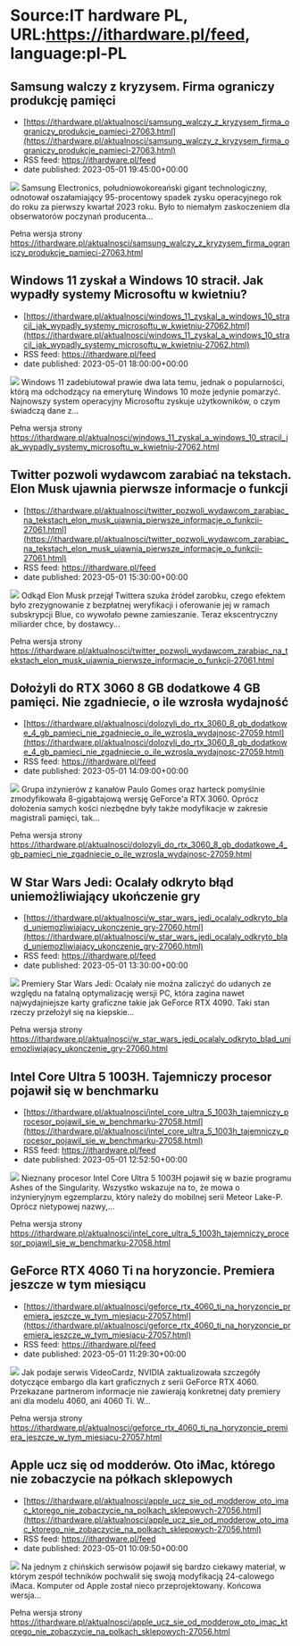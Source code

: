 # Source:IT hardware PL, URL:https://ithardware.pl/feed, language:pl-PL

## Samsung walczy z kryzysem. Firma ograniczy produkcję pamięci
 - [https://ithardware.pl/aktualnosci/samsung_walczy_z_kryzysem_firma_ograniczy_produkcje_pamieci-27063.html](https://ithardware.pl/aktualnosci/samsung_walczy_z_kryzysem_firma_ograniczy_produkcje_pamieci-27063.html)
 - RSS feed: https://ithardware.pl/feed
 - date published: 2023-05-01 19:45:00+00:00

<img src="https://ithardware.pl/artykuly/min/27063_1.jpg" />            Samsung Electronics, południowokoreański gigant technologiczny, odnotował oszałamiający 95-procentowy spadek zysku operacyjnego rok do roku za pierwszy kwartał 2023 roku. Było to niemałym zaskoczeniem dla obserwator&oacute;w poczynań producenta...
            <p>Pełna wersja strony <a href="https://ithardware.pl/aktualnosci/samsung_walczy_z_kryzysem_firma_ograniczy_produkcje_pamieci-27063.html">https://ithardware.pl/aktualnosci/samsung_walczy_z_kryzysem_firma_ograniczy_produkcje_pamieci-27063.html</a></p>

## Windows 11 zyskał a Windows 10 stracił. Jak wypadły systemy Microsoftu w kwietniu?
 - [https://ithardware.pl/aktualnosci/windows_11_zyskal_a_windows_10_stracil_jak_wypadly_systemy_microsoftu_w_kwietniu-27062.html](https://ithardware.pl/aktualnosci/windows_11_zyskal_a_windows_10_stracil_jak_wypadly_systemy_microsoftu_w_kwietniu-27062.html)
 - RSS feed: https://ithardware.pl/feed
 - date published: 2023-05-01 18:00:00+00:00

<img src="https://ithardware.pl/artykuly/min/27062_1.jpg" />            Windows 11 zadebiutował prawie dwa lata temu, jednak o popularności, kt&oacute;rą ma odchodzący na emeryturę Windows 10 może jedynie pomarzyć. Najnowszy system operacyjny Microsoftu zyskuje użytkownik&oacute;w, o czym świadczą dane z...
            <p>Pełna wersja strony <a href="https://ithardware.pl/aktualnosci/windows_11_zyskal_a_windows_10_stracil_jak_wypadly_systemy_microsoftu_w_kwietniu-27062.html">https://ithardware.pl/aktualnosci/windows_11_zyskal_a_windows_10_stracil_jak_wypadly_systemy_microsoftu_w_kwietniu-27062.html</a></p>

## Twitter pozwoli wydawcom zarabiać na tekstach. Elon Musk ujawnia pierwsze informacje o funkcji
 - [https://ithardware.pl/aktualnosci/twitter_pozwoli_wydawcom_zarabiac_na_tekstach_elon_musk_ujawnia_pierwsze_informacje_o_funkcji-27061.html](https://ithardware.pl/aktualnosci/twitter_pozwoli_wydawcom_zarabiac_na_tekstach_elon_musk_ujawnia_pierwsze_informacje_o_funkcji-27061.html)
 - RSS feed: https://ithardware.pl/feed
 - date published: 2023-05-01 15:30:00+00:00

<img src="https://ithardware.pl/artykuly/min/27061_1.jpg" />            Odkąd Elon Musk przejął Twittera szuka źr&oacute;deł zarobku, czego efektem było zrezygnowanie z bezpłatnej weryfikacji i oferowanie jej w ramach subskrypcji Blue, co wywołało pewne zamieszanie. Teraz ekscentryczny miliarder chce, by dostawcy...
            <p>Pełna wersja strony <a href="https://ithardware.pl/aktualnosci/twitter_pozwoli_wydawcom_zarabiac_na_tekstach_elon_musk_ujawnia_pierwsze_informacje_o_funkcji-27061.html">https://ithardware.pl/aktualnosci/twitter_pozwoli_wydawcom_zarabiac_na_tekstach_elon_musk_ujawnia_pierwsze_informacje_o_funkcji-27061.html</a></p>

## Dołożyli do RTX 3060 8 GB dodatkowe 4 GB pamięci. Nie zgadniecie, o ile wzrosła wydajność
 - [https://ithardware.pl/aktualnosci/dolozyli_do_rtx_3060_8_gb_dodatkowe_4_gb_pamieci_nie_zgadniecie_o_ile_wzrosla_wydajnosc-27059.html](https://ithardware.pl/aktualnosci/dolozyli_do_rtx_3060_8_gb_dodatkowe_4_gb_pamieci_nie_zgadniecie_o_ile_wzrosla_wydajnosc-27059.html)
 - RSS feed: https://ithardware.pl/feed
 - date published: 2023-05-01 14:09:00+00:00

<img src="https://ithardware.pl/artykuly/min/27059_1.jpg" />            Grupa inżynier&oacute;w z kanał&oacute;w Paulo Gomes oraz harteck pomyślnie zmodyfikowała 8-gigabtajową wersję GeForce'a RTX 3060. Opr&oacute;cz dołożenia samych kości niezbędne były także modyfikacje w zakresie magistrali pamięci, tak...
            <p>Pełna wersja strony <a href="https://ithardware.pl/aktualnosci/dolozyli_do_rtx_3060_8_gb_dodatkowe_4_gb_pamieci_nie_zgadniecie_o_ile_wzrosla_wydajnosc-27059.html">https://ithardware.pl/aktualnosci/dolozyli_do_rtx_3060_8_gb_dodatkowe_4_gb_pamieci_nie_zgadniecie_o_ile_wzrosla_wydajnosc-27059.html</a></p>

## W Star Wars Jedi: Ocalały odkryto błąd uniemożliwiający ukończenie gry
 - [https://ithardware.pl/aktualnosci/w_star_wars_jedi_ocalaly_odkryto_blad_uniemozliwiajacy_ukonczenie_gry-27060.html](https://ithardware.pl/aktualnosci/w_star_wars_jedi_ocalaly_odkryto_blad_uniemozliwiajacy_ukonczenie_gry-27060.html)
 - RSS feed: https://ithardware.pl/feed
 - date published: 2023-05-01 13:30:00+00:00

<img src="https://ithardware.pl/artykuly/min/27060_1.jpg" />            Premiery Star Wars Jedi: Ocalały nie można zaliczyć do udanych ze względu na fatalną optymalizację wersji PC, kt&oacute;ra zagina nawet najwydajniejsze karty graficzne takie jak GeForce RTX 4090. Taki stan rzeczy przełożył się na kiepskie...
            <p>Pełna wersja strony <a href="https://ithardware.pl/aktualnosci/w_star_wars_jedi_ocalaly_odkryto_blad_uniemozliwiajacy_ukonczenie_gry-27060.html">https://ithardware.pl/aktualnosci/w_star_wars_jedi_ocalaly_odkryto_blad_uniemozliwiajacy_ukonczenie_gry-27060.html</a></p>

## Intel Core Ultra 5 1003H. Tajemniczy procesor pojawił się w benchmarku
 - [https://ithardware.pl/aktualnosci/intel_core_ultra_5_1003h_tajemniczy_procesor_pojawil_sie_w_benchmarku-27058.html](https://ithardware.pl/aktualnosci/intel_core_ultra_5_1003h_tajemniczy_procesor_pojawil_sie_w_benchmarku-27058.html)
 - RSS feed: https://ithardware.pl/feed
 - date published: 2023-05-01 12:52:50+00:00

<img src="https://ithardware.pl/artykuly/min/27058_1.jpg" />            Nieznany procesor&nbsp;Intel Core Ultra 5 1003H pojawił się w bazie programu Ashes of the Singularity. Wszystko wskazuje na to, że mowa o inżynieryjnym egzemplarzu, kt&oacute;ry należy do mobilnej serii Meteor Lake-P. Opr&oacute;cz nietypowej nazwy,...
            <p>Pełna wersja strony <a href="https://ithardware.pl/aktualnosci/intel_core_ultra_5_1003h_tajemniczy_procesor_pojawil_sie_w_benchmarku-27058.html">https://ithardware.pl/aktualnosci/intel_core_ultra_5_1003h_tajemniczy_procesor_pojawil_sie_w_benchmarku-27058.html</a></p>

## GeForce RTX 4060 Ti na horyzoncie. Premiera jeszcze w tym miesiącu
 - [https://ithardware.pl/aktualnosci/geforce_rtx_4060_ti_na_horyzoncie_premiera_jeszcze_w_tym_miesiacu-27057.html](https://ithardware.pl/aktualnosci/geforce_rtx_4060_ti_na_horyzoncie_premiera_jeszcze_w_tym_miesiacu-27057.html)
 - RSS feed: https://ithardware.pl/feed
 - date published: 2023-05-01 11:29:30+00:00

<img src="https://ithardware.pl/artykuly/min/27057_1.jpg" />            Jak podaje serwis VideoCardz, NVIDIA zaktualizowała szczeg&oacute;ły dotyczące embargo dla kart graficznych z serii GeForce RTX 4060. Przekazane partnerom informacje nie zawierają konkretnej daty premiery ani dla modelu 4060, ani 4060 Ti. W...
            <p>Pełna wersja strony <a href="https://ithardware.pl/aktualnosci/geforce_rtx_4060_ti_na_horyzoncie_premiera_jeszcze_w_tym_miesiacu-27057.html">https://ithardware.pl/aktualnosci/geforce_rtx_4060_ti_na_horyzoncie_premiera_jeszcze_w_tym_miesiacu-27057.html</a></p>

## Apple ucz się od modderów. Oto iMac, którego nie zobaczycie na półkach sklepowych
 - [https://ithardware.pl/aktualnosci/apple_ucz_sie_od_modderow_oto_imac_ktorego_nie_zobaczycie_na_polkach_sklepowych-27056.html](https://ithardware.pl/aktualnosci/apple_ucz_sie_od_modderow_oto_imac_ktorego_nie_zobaczycie_na_polkach_sklepowych-27056.html)
 - RSS feed: https://ithardware.pl/feed
 - date published: 2023-05-01 10:09:50+00:00

<img src="https://ithardware.pl/artykuly/min/27056_1.jpg" />            Na jednym z chińskich serwis&oacute;w pojawił się bardzo ciekawy materiał, w kt&oacute;rym zesp&oacute;ł technik&oacute;w pochwalił się swoją modyfikacją 24-calowego iMaca. Komputer&nbsp;od Apple został nieco przeprojektowany. Końcowa wersja...
            <p>Pełna wersja strony <a href="https://ithardware.pl/aktualnosci/apple_ucz_sie_od_modderow_oto_imac_ktorego_nie_zobaczycie_na_polkach_sklepowych-27056.html">https://ithardware.pl/aktualnosci/apple_ucz_sie_od_modderow_oto_imac_ktorego_nie_zobaczycie_na_polkach_sklepowych-27056.html</a></p>

